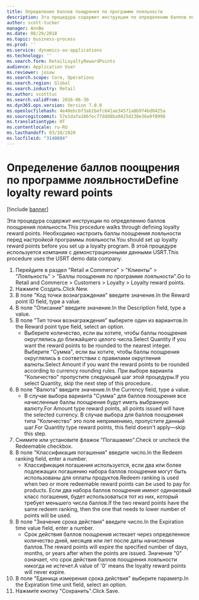 ```yaml
---
title: Определение баллов поощрения по программе лояльности
description: Эта процедура содержит инструкции по определению баллов поощрения лояльности.
author: scott-tucker
manager: AnnBe
ms.date: 08/29/2018
ms.topic: business-process
ms.prod: ''
ms.service: dynamics-ax-applications
ms.technology: ''
ms.search.form: RetailLoyaltyRewardPoints
audience: Application User
ms.reviewer: josaw
ms.search.scope: Core, Operations
ms.search.region: Global
ms.search.industry: Retail
ms.author: scotttuc
ms.search.validFrom: 2016-06-30
ms.dyn365.ops.version: Version 7.0.0
ms.openlocfilehash: 4e40ebcbf3ab1befc641ae34571a8b974bd0425a
ms.sourcegitcommit: 57e1dafa186fec77ddd8ba9425d238e36e0f0998
ms.translationtype: HT
ms.contentlocale: ru-RU
ms.lasthandoff: 03/18/2020
ms.locfileid: "3140884"
---
```

# <a name="define-loyalty-reward-points"></a><span data-ttu-id="5611d-103">Определение баллов поощрения по программе лояльности</span><span class="sxs-lookup"><span data-stu-id="5611d-103">Define loyalty reward points</span></span>

[!include [banner](../includes/banner.md)]

<span data-ttu-id="5611d-104">Эта процедура содержит инструкции по определению баллов поощрения лояльности.</span><span class="sxs-lookup"><span data-stu-id="5611d-104">This procedure walks through defining loyalty reward points.</span></span> <span data-ttu-id="5611d-105">Необходимо настроить баллы поощрения лояльности перед настройкой программы лояльности.</span><span class="sxs-lookup"><span data-stu-id="5611d-105">You should set up loyalty reward points before you set up a loyalty program.</span></span> <span data-ttu-id="5611d-106">В этой процедуре используется компания с демонстрационными данными USRT.</span><span class="sxs-lookup"><span data-stu-id="5611d-106">This procedure uses the USRT demo data company.</span></span>

1. <span data-ttu-id="5611d-107">Перейдите в раздел "Retail и Commerce" > "Клиенты" > "Лояльность" > "Баллы поощрения по программе лояльности".</span><span class="sxs-lookup"><span data-stu-id="5611d-107">Go to Retail and Commerce > Customers > Loyalty > Loyalty reward points.</span></span>
2. <span data-ttu-id="5611d-108">Нажмите Создать.</span><span class="sxs-lookup"><span data-stu-id="5611d-108">Click New.</span></span>
3. <span data-ttu-id="5611d-109">В поле "Код точки вознаграждения" введите значение.</span><span class="sxs-lookup"><span data-stu-id="5611d-109">In the Reward point ID field, type a value.</span></span>
4. <span data-ttu-id="5611d-110">В поле "Описание" введите значение.</span><span class="sxs-lookup"><span data-stu-id="5611d-110">In the Description field, type a value.</span></span>
5. <span data-ttu-id="5611d-111">В поле "Тип точки вознаграждения" выберите один из вариантов.</span><span class="sxs-lookup"><span data-stu-id="5611d-111">In the Reward point type field, select an option.</span></span>
    * <span data-ttu-id="5611d-112">Выберите количество, если вы хотите, чтобы баллы поощрения округлялись до ближайшего целого числа.</span><span class="sxs-lookup"><span data-stu-id="5611d-112">Select Quantity if you want the reward points to be rounded to the nearest integer.</span></span> <span data-ttu-id="5611d-113">Выберите "Сумма", если вы хотите, чтобы баллы поощрения округлялись в соответствии с правилами округления валюты.</span><span class="sxs-lookup"><span data-stu-id="5611d-113">Select Amount if you want the reward points to be rounded according to currency rounding rules.</span></span> <span data-ttu-id="5611d-114">При выборе варианта "Количество" пропустите следующий шаг этой процедуры.</span><span class="sxs-lookup"><span data-stu-id="5611d-114">If you select Quantity, skip the next step of this procedure..</span></span>  
6. <span data-ttu-id="5611d-115">В поле "Валюта" введите значение.</span><span class="sxs-lookup"><span data-stu-id="5611d-115">In the Currency field, type a value.</span></span>
    * <span data-ttu-id="5611d-116">В случае выбора варианта "Сумма" для баллов поощрения все начисленные баллы поощрения будут иметь выбранную валюту.</span><span class="sxs-lookup"><span data-stu-id="5611d-116">For Amount type reward points, all points issued will have the selected currency.</span></span> <span data-ttu-id="5611d-117">В случае выбора для баллов поощрения типа "Количество" это поле неприменимо, пропустите данный шаг.</span><span class="sxs-lookup"><span data-stu-id="5611d-117">For Quantity type reward points, this field doesn't apply—skip this step.</span></span>  
7. <span data-ttu-id="5611d-118">Снимите или установите флажок "Погашаемо".</span><span class="sxs-lookup"><span data-stu-id="5611d-118">Check or uncheck the Redeemable checkbox.</span></span>
8. <span data-ttu-id="5611d-119">В поле "Классификация погашения" введите число.</span><span class="sxs-lookup"><span data-stu-id="5611d-119">In the Redeem ranking field, enter a number.</span></span>
    * <span data-ttu-id="5611d-120">Классификация погашения используется, если два или более подлежащих погашению набора баллов поощрения могут быть использованы для оплаты продуктов.</span><span class="sxs-lookup"><span data-stu-id="5611d-120">Redeem ranking is used when two or more redeemable reward points can be used to pay for products.</span></span> <span data-ttu-id="5611d-121">Если два набора баллов поощрения имеют одинаковый класс погашения, будет использоваться тот из них, который требует меньшего числа баллов.</span><span class="sxs-lookup"><span data-stu-id="5611d-121">If the two reward points have the same redeem ranking, then the one that needs to lower number of points will be used.</span></span>  
9. <span data-ttu-id="5611d-122">В поле "Значение срока действия" введите число.</span><span class="sxs-lookup"><span data-stu-id="5611d-122">In the Expiration time value field, enter a number.</span></span>
    * <span data-ttu-id="5611d-123">Срок действия баллов поощрения истекает через определенное количество дней, месяцев или лет после даты начисления баллов.</span><span class="sxs-lookup"><span data-stu-id="5611d-123">The reward points will expire the specified number of days, months, or years after when the points are issued.</span></span> <span data-ttu-id="5611d-124">Значение "0" означает, что срок действия баллов поощрения лояльности никогда не истечет.</span><span class="sxs-lookup"><span data-stu-id="5611d-124">A value of '0' means the loyalty reward points will never expire.</span></span>  
10. <span data-ttu-id="5611d-125">В поле "Единица измерения срока действия" выберите параметр.</span><span class="sxs-lookup"><span data-stu-id="5611d-125">In the Expiration time unit field, select an option.</span></span>
11. <span data-ttu-id="5611d-126">Нажмите кнопку "Сохранить".</span><span class="sxs-lookup"><span data-stu-id="5611d-126">Click Save.</span></span>

